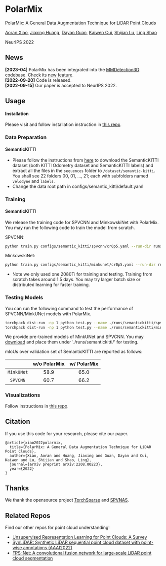 # PolarMix

[PolarMix: A General Data Augmentation Technique for LiDAR Point Clouds](https://arxiv.org/abs/2208.00223)

[Aoran Xiao](https://xiaoaoran.github.io/Home/), [Jiaxing Huang](https://jxhuang0508.github.io/), [Dayan Guan](https://dayan-guan.github.io/), [Kaiwen Cui](https://scholar.google.com/citations?user=-9KXqLsAAAAJ&hl=zh-CN), [Shijian Lu](https://personal.ntu.edu.sg/shijian.lu/), [Ling Shao](https://scholar.google.com/citations?user=z84rLjoAAAAJ&hl=en)

NeurIPS 2022

## News
**[2023-04]** PolarMix has been integrated into the [MMDetection3D](https://github.com/open-mmlab/mmdetection3d) codebase.  Check its [new feature](https://mmdetection3d.readthedocs.io/en/latest/notes/changelog.html?highlight=polarmix#new-features).  
**[2022-09-20]** Code is released.  
**[2022-09-15]** Our paper is accepted to NeurIPS 2022.


## Usage

#### Installation

Please visit and follow installation instruction in [this repo](https://github.com/mit-han-lab/spvnas).


### Data Preparation

#### SemanticKITTI  
- Please follow the instructions from [here](http://www.semantic-kitti.org) to download the SemanticKITTI dataset (both KITTI Odometry dataset and SemanticKITTI labels) and extract all the files in the `sequences` folder to `/dataset/semantic-kitti`. You shall see 22 folders 00, 01, …, 21; each with subfolders named `velodyne` and `labels`.  
- Change the data root path in configs/semantic_kitti/default.yaml


### Training

#### SemanticKITTI

We release the training code for SPVCNN and MinkowskiNet with PolarMix. You may run the following code to train the model from scratch. 

SPVCNN:
```bash
python train.py configs/semantic_kitti/spvcnn/cr0p5.yaml --run-dir runs/semantickitti/spvcnn_polarmix --distributed False
```
MinkowskiNet:
```bash
python train.py configs/semantic_kitti/minkunet/cr0p5.yaml --run-dir run/semantickitti/minkunet_polarmix --distributed False
```

- Note we only used one 2080Ti for training and testing. Training from scratch takes around 1.5 days. You may try larger batch size or distributed learning for faster training.

### Testing Models

You can run the following command to test the performance of SPVCNN/MinkUNet models with PolarMix.

```bash
torchpack dist-run -np 1 python test.py --name ./runs/semantickitti/spvcnn_polarmix
torchpack dist-run -np 1 python test.py --name ./runs/semantickitti/minkunet_polarmix
```

We provide pre-trained models of MinkUNet and SPVCNN. You may [download](https://drive.google.com/drive/folders/1SHaGbgUUxoVNt-Y30XZDedRz7iffQ3JI?usp=sharing) and place them under './runs/semantickitti/' for testing. 

mIoUs over validation set of SemanticKITTI are reported as follows:

|             | w/o PolarMix | w/ PolarMix |
| :---------: | :----------: | :---------: |
| `MinkUNet`  |     58.9     |  65.0       |   
| `SPVCNN`    |     60.7     |  66.2       | 


### Visualizations

Follow instructions in [this repo](https://github.com/mit-han-lab/spvnas).



## Citation

If you use this code for your research, please cite our paper.

```
@article{xiao2022polarmix,
  title={PolarMix: A General Data Augmentation Technique for LiDAR Point Clouds},
  author={Xiao, Aoran and Huang, Jiaxing and Guan, Dayan and Cui, Kaiwen and Lu, Shijian and Shao, Ling},
  journal={arXiv preprint arXiv:2208.00223},
  year={2022}
}
```

## Thanks
We thank the opensource project [TorchSparse](https://github.com/mit-han-lab/torchsparse) and [SPVNAS](https://github.com/mit-han-lab/spvnas).


## Related Repos
Find our other repos for point cloud understanding!
- [Unsupervised Representation Learning for Point Clouds: A Survey](https://github.com/xiaoaoran/3d_url_survey)
- [SynLiDAR: Synthetic LiDAR sequential point cloud dataset with point-wise annotations (AAAI2022)](https://github.com/xiaoaoran/SynLiDAR)
- [FPS-Net: A convolutional fusion network for large-scale LiDAR point cloud segmentation](https://github.com/xiaoaoran/FPS-Net)
